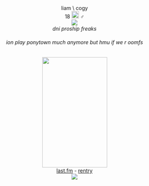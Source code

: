<div align="center">
  <div>
liam \ cogy<br>
18 <img src="https://64.media.tumblr.com/de359465faf0a959c3f3995a5e32b839/c92552cb3469f532-16/s75x75_c1/262268ef628fda007c1bd7284dfb9c3f02541f71.gifv" height="20px"> ♂<br>
   <img src="https://64.media.tumblr.com/e981e8a5daec4ae9da5e14a5c1dc7672/45146dec3ad659df-01/s250x400/e044faa10ffa2701da0c2f6f1cb853b4d3ee262e.gifv"><br>
  <i>dni proship freaks</i><br>
   <h6> ion play ponytown much anymore but hmu if we r oomfs</h6>
   <img src="https://i.pinimg.com/1200x/46/1d/82/461d8276ce16facd5ca1fef9f75030ef.jpg" height="300px" width="177px">
  </div>
<a href="https://www.last.fm/user/cogyxx">last.fm</a> - <a href="https://rentry.co/cogy">rentry</a><br>
 <img src="https://64.media.tumblr.com/60d810b767ca2e04944397839bf3ddd3/aac1d81f34f6dc41-8c/s640x960/ad35825e73475cf3e37ea8273f648abf7de3f2ee.gifv">
</div>
